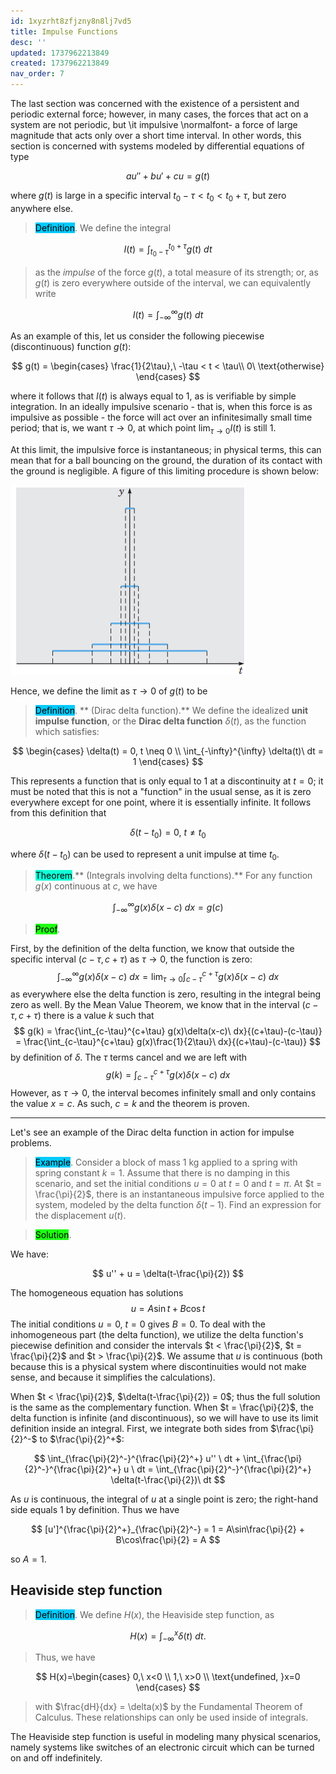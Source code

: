 ```yaml
---
id: 1xyzrht8zfjzny8n8lj7vd5
title: Impulse Functions
desc: ''
updated: 1737962213849
created: 1737962213849
nav_order: 7
---
```

The last section was concerned with the existence of a persistent and periodic external force; however, in many cases, the forces that act on a system are not periodic, but \it impulsive \normalfont- a force of large magnitude that acts only over a short time interval. In other words, this section is concerned with systems modeled by differential equations of type

$$
au'' + bu' + cu = g(t)
$$

where $g(t)$ is large in a specific interval $t_0 - \tau < t_0 < t_0 + \tau$, but zero anywhere else. 

> <span style="background-color: #03cafc; color: black;">Definition</span>. We define the integral

$$
I(t) = \int_{t_0-\tau}^{t_0+\tau} g(t)\ dt
$$

> as the *impulse* of the force $g(t)$, a total measure of its strength; or, as $g(t)$ is zero everywhere outside of the interval, we can equivalently write

$$
    I(t) = \int_{-\infty}^{\infty} g(t)\ dt
$$

As an example of this, let us consider the following piecewise (discontinuous) function $g(t)$:

$$
g(t) = \begin{cases}
        \frac{1}{2\tau},\ -\tau < t < \tau\\
        0\ \text{otherwise}
    \end{cases}
$$

where it follows that $I(t)$ is always equal to 1, as is verifiable by simple integration. In an ideally impulsive scenario - that is, when this force is as impulsive as possible - the force will act over an infinitesimally small time period; that is, we want $\tau \to 0$, at which point $\lim_{\tau \to 0}I(t)$ is still 1. 

At this limit, the impulsive force is instantaneous; in physical terms, this can mean that for a ball bouncing on the ground, the duration of its contact with the ground is negligible. A figure of this limiting procedure is shown below:

![alt text](assets/images/DE-ch3-diracdelta.png)

Hence, we define the limit as $\tau \to 0$ of $g(t)$ to be 

> <span style="background-color: #03cafc; color: black;">Definition</span>. ** (Dirac delta function).** We define the idealized **unit impulse function**, or the **Dirac delta function** $\delta(t)$, as the function which satisfies:

$$
\begin{cases}
    \delta(t) = 0, t \neq 0 \\
    \int_{-\infty}^{\infty} \delta(t)\ dt = 1
\end{cases}
$$

This represents a function that is only equal to 1 at a discontinuity at $t = 0$; it must be noted that this is not a "function" in the usual sense, as it is zero everywhere except for one point, where it is essentially infinite. It follows from this definition that 

$$
\delta(t-t_0) = 0,\ t \neq t_0
$$

where $\delta(t-t_0)$ can be used to represent a unit impulse at time $t_0$.

> <span style="background-color: #12ffd7; color: black;">Theorem</span>.** (Integrals involving delta functions).** For any function $g(x)$ continuous at $c$, we have

$$
\int_{-\infty}^{\infty}g(x)\delta(x-c)\ dx = g(c)
$$

> <span style="background-color: #1eff12; color: black;">Proof</span>.

First, by the definition of the delta function, we know that outside the specific interval $(c - \tau, c + \tau)$ as $\tau \to 0$, the function is zero:
$$
\int_{-\infty}^{\infty}g(x)\delta(x-c)\ dx = \lim_{\tau \to 0} \int_{c-\tau}^{c+\tau} g(x)\delta(x-c)\ dx
$$
as everywhere else the delta function is zero, resulting in the integral being zero as well. By the Mean Value Theorem, we know that in the interval $(c-\tau, c+\tau)$ there is a value $k$ such that 
$$
 g(k) = \frac{\int_{c-\tau}^{c+\tau} g(x)\delta(x-c)\ dx}{(c+\tau)-(c-\tau)} = \frac{\int_{c-\tau}^{c+\tau} g(x)\frac{1}{2\tau}\ dx}{(c+\tau)-(c-\tau)}
$$
by definition of $\delta$. The $\tau$ terms cancel and we are left with
$$
g(k) =\int_{c-\tau}^{c+\tau} g(x)\delta(x-c)\ dx
$$
However, as $\tau \to 0$, the interval becomes infinitely small and only contains the value $x = c$. As such, $c = k$ and the theorem is proven.

****

Let's see an example of the Dirac delta function in action for impulse problems. 

> <span style="background-color: #03cafc; color: black;">Example</span>. Consider a block of mass 1 kg applied to a spring with spring constant $k = 1$. Assume that there is no damping in this scenario, and set the initial conditions $u = 0$ at $t= 0$ and $t=\pi$. At $t = \frac{\pi}{2}$, there is an instantaneous impulsive force applied to the system, modeled by the delta function $\delta(t-1)$. Find an expression for the displacement $u(t)$.

> <span style="background-color: #1eff12; color: black;">Solution</span>.

We have:

$$
 u'' + u = \delta(t-\frac{\pi}{2})
$$

The homogeneous equation has solutions
$$
u =  A\sin t + B \cos t
$$
The initial conditions $u=0,\ t=0$ gives $B = 0$. To deal with the inhomogeneous part (the delta function), we utilize the delta function's piecewise definition and consider the intervals $t < \frac{\pi}{2}$, $t = \frac{\pi}{2}$ and $t > \frac{\pi}{2}$. We assume that $u$ is continuous (both because this is a physical system where discontinuities would not make sense, and because it simplifies the calculations). 

When $t < \frac{\pi}{2}$, $\delta(t-\frac{\pi}{2}) = 0$; thus the full solution is the same as the complementary function. When $t = \frac{\pi}{2}$, the delta function is infinite (and discontinuous), so we will have to use its limit definition inside an integral. First, we integrate both sides from $\frac{\pi}{2}^-$ to $\frac{\pi}{2}^+$:

$$
\int_{\frac{\pi}{2}^-}^{\frac{\pi}{2}^+} u'' \ dt + \int_{\frac{\pi}{2}^-}^{\frac{\pi}{2}^+} u \ dt = \int_{\frac{\pi}{2}^-}^{\frac{\pi}{2}^+} \delta(t-\frac{\pi}{2})\ dt
$$

As $u$ is continuous, the integral of $u$ at a single point is zero; the right-hand side equals 1 by definition. Thus we have

$$
[u']^{\frac{\pi}{2}^+}_{\frac{\pi}{2}^-} = 1 = A\sin\frac{\pi}{2} + B\cos\frac{\pi}{2} = A
$$

so $A = 1$. 


## Heaviside step function

> <span style="background-color: #03cafc; color: black;">Definition</span>. We define $H(x)$, the Heaviside step function, as 

$$
    H(x) = \int_{-\infty}^{x} \delta(t)\ dt.
$$

> Thus, we have

$$
H(x)=\begin{cases}
    0,\ x<0 \\
    1,\ x>0 \\
    \text{undefined, }x=0
\end{cases}
$$
> with $\frac{dH}{dx} = \delta(x)$ by the Fundamental Theorem of Calculus. These relationships can only be used inside of integrals. 

The Heaviside step function is useful in modeling many physical scenarios, namely systems like switches of an electronic circuit which can be turned on and off indefinitely.